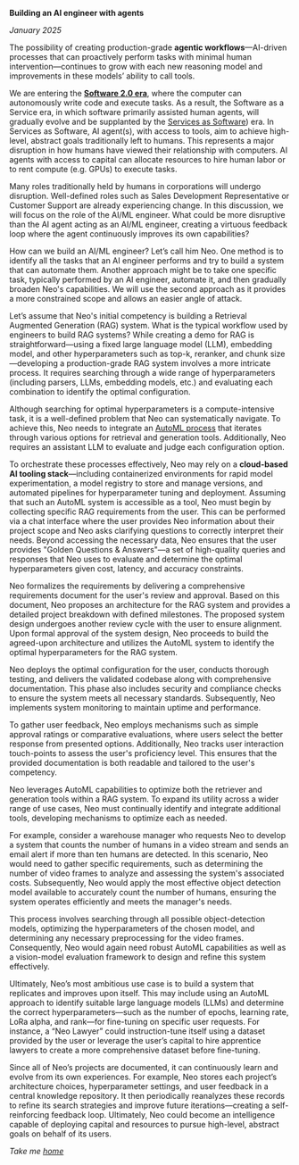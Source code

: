 **Building an AI engineer with agents**

*January 2025*

The possibility of creating production-grade **agentic workflows**—AI-driven processes that can proactively perform tasks with minimal human intervention—continues to grow with each new reasoning model and improvements in these models’ ability to call tools.

We are entering the [**Software 2.0 era**](https://karpathy.medium.com/software-2-0-a64152b37c35), where the computer can autonomously write code and execute tasks. As a result, the Software as a Service era, in which software primarily assisted human agents, will gradually evolve and be supplanted by the [Services as Software](https://www.battery.com/wp-content/uploads/2024/11/Battery-OpenCloud-Report-2024_vFINAL_v2.pdf)) era. In Services as Software, AI agent(s), with access to tools, aim to achieve high-level, abstract goals traditionally left to humans. This represents a major disruption in how humans have viewed their relationship with computers. AI agents with access to capital can allocate resources to hire human labor or to rent compute (e.g. GPUs) to execute tasks. 

Many roles traditionally held by humans in corporations will undergo disruption. Well-defined roles such as Sales Development Representative or Customer Support are already experiencing change. In this discussion, we will focus on the role of the AI/ML engineer. What could be more disruptive than the AI agent acting as an AI/ML engineer, creating a virtuous feedback loop where the agent continuously improves its own capabilities? 

How can we build an AI/ML engineer? Let’s call him Neo. One method is to identify all the tasks that an AI engineer performs and try to build a system that can automate them. Another approach might be to take one specific task, typically performed by an AI engineer, automate it, and then gradually broaden Neo's capabilities. We will use the second approach as it provides a more constrained scope and allows an easier angle of attack. 

Let’s assume that Neo's initial competency is building a Retrieval Augmented Generation (RAG) system. What is the typical workflow used by engineers to build RAG systems? While creating a demo for RAG is straightforward—using a fixed large language model (LLM), embedding model, and other hyperparameters such as top-k, reranker, and chunk size—developing a production-grade RAG system involves a more intricate process. It requires searching through a wide range of hyperparameters (including parsers, LLMs, embedding models, etc.) and evaluating each combination to identify the optimal configuration.

Although searching for optimal hyperparameters is a compute-intensive task, it is a well-defined problem that Neo can systematically navigate. To achieve this, Neo needs to integrate an [AutoML process](https://www.automl.org/automl/) that iterates through various options for retrieval and generation tools. Additionally, Neo requires an assistant LLM to evaluate and judge each configuration option.

To orchestrate these processes effectively, Neo may rely on a **cloud-based AI tooling stack**—including containerized environments for rapid model experimentation, a model registry to store and manage versions, and automated pipelines for hyperparameter tuning and deployment. Assuming that such an AutoML system is accessible as a tool, Neo must begin by collecting specific RAG requirements from the user. This can be performed via a chat interface where the user provides Neo information about their project scope and Neo asks clarifying questions to correctly interpret their needs. Beyond accessing the necessary data, Neo ensures that the user provides "Golden Questions & Answers"—a set of high-quality queries and responses that Neo uses to evaluate and determine the optimal hyperparameters given cost, latency, and accuracy constraints. 

Neo formalizes the requirements by delivering a comprehensive requirements document for the user's review and approval. Based on this document, Neo proposes an architecture for the RAG system and provides a detailed project breakdown with defined milestones. The proposed system design undergoes another review cycle with the user to ensure alignment. Upon formal approval of the system design, Neo proceeds to build the agreed-upon architecture and utilizes the AutoML system to identify the optimal hyperparameters for the RAG system.

Neo deploys the optimal configuration for the user, conducts thorough testing, and delivers the validated codebase along with comprehensive documentation. This phase also includes security and compliance checks to ensure the system meets all necessary standards. Subsequently, Neo implements system monitoring to maintain uptime and performance.

To gather user feedback, Neo employs mechanisms such as simple approval ratings or comparative evaluations, where users select the better response from presented options. Additionally, Neo tracks user interaction touch-points to assess the user's proficiency level. This ensures that the provided documentation is both readable and tailored to the user's competency.

Neo leverages AutoML capabilities to optimize both the retriever and generation tools within a RAG system. To expand its utility across a wider range of use cases, Neo must continually identify and integrate additional tools, developing mechanisms to optimize each as needed.

For example, consider a warehouse manager who requests Neo to develop a system that counts the number of humans in a video stream and sends an email alert if more than ten humans are detected. In this scenario, Neo would need to gather specific requirements, such as determining the number of video frames to analyze and assessing the system's associated costs. Subsequently, Neo would apply the most effective object detection model available to accurately count the number of humans, ensuring the system operates efficiently and meets the manager's needs.

This process involves searching through all possible object-detection models, optimizing the hyperparameters of the chosen model, and determining any necessary preprocessing for the video frames. Consequently, Neo would again need robust AutoML capabilities as well as a vision-model evaluation framework to design and refine this system effectively.

Ultimately, Neo’s most ambitious use case is to build a system that replicates and improves upon itself. This may include using an AutoML approach to identify suitable large language models (LLMs) and determine the correct hyperparameters—such as the number of epochs, learning rate, LoRa alpha, and rank—for fine-tuning on specific user requests. For instance, a “Neo Lawyer” could instruction-tune itself using a dataset provided by the user or leverage the user’s capital to hire apprentice lawyers to create a more comprehensive dataset before fine-tuning.

Since all of Neo’s projects are documented, it can continuously learn and evolve from its own experiences. For example, Neo stores each project’s architecture choices, hyperparameter settings, and user feedback in a central knowledge repository. It then periodically reanalyzes these records to refine its search strategies and improve future iterations—creating a self-reinforcing feedback loop. Ultimately, Neo could become an intelligence capable of deploying capital and resources to pursue high-level, abstract goals on behalf of its users.


*Take me [home](https://sameeurrehman.com/)* 
